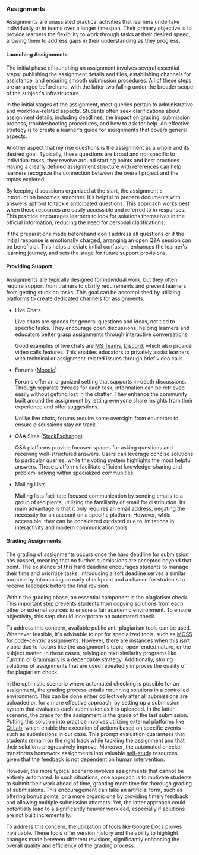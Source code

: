 ### Assignments

Assignments are unassisted practical activities that learners undertake individually or in teams over a longer timespan.
Their primary objective is to provide learners the flexibility to work through tasks at their desired speed, allowing them to address gaps in their understanding as they progress.

#### Launching Assignments

The initial phase of launching an assignment involves several essential steps: publishing the assignment details and files, establishing channels for assistance, and ensuring smooth submission procedures.
All of these steps are arranged beforehand, with the latter two falling under the broader scope of the subject's infrastructure.

In the initial stages of the assignment, most queries pertain to administrative and workflow-related aspects.
Students often seek clarifications about assignment details, including deadlines, the impact on grading, submission process, troubleshooting procedures, and how to ask for help.
An effective strategy is to create a learner's guide for assignments that covers general aspects.

Another aspect that my rise questions is the assignment as a whole and its desired goal.
Typically, these questions are broad and not specific to individual tasks;
they revolve around starting points and best practices.
Having a clearly defined assignment structure with references can help learners recognize the connection between the overall project and the topics explored.

By keeping discussions organized at the start, the assignment's introduction becomes smoother.
It's helpful to prepare documents with answers upfront to tackle anticipated questions.
This approach works best when these resources are easily accessible and referred to in responses.
This practice encourages learners to look for solutions themselves in the official information, reducing the need for personal clarifications.

If the preparations made beforehand don't address all questions or if the initial response is emotionally charged, arranging an open Q&A session can be beneficial.
This helps alleviate initial confusion, enhances the learner's learning journey, and sets the stage for future support provisions.

#### Providing Support

Assignments are typically designed for individual work, but they often require support from trainers to clarify requirements and prevent learners from getting stuck on tasks.
This goal can be accomplished by utilizing platforms to create dedicated channels for assignments:

- Live Chats

  Live chats are spaces for general questions and ideas, not tied to specific tasks.
  They encourage open discussions, helping learners and educators better grasp assignments through interactive conversations.

  Good examples of live chats are [MS Teams](https://www.microsoft.com/microsoft-teams/), [Discord](https://discord.com/), which also provide video calls features.
  This enables educators to privately assist learners with technical or assignment-related issues through brief video calls.

- Forums ([Moodle](https://moodle.org/))

  Forums offer an organized setting that supports in-depth discussions.
  Through separate threads for each task, information can be retrieved easily without getting lost in the chatter.
  They enhance the community built around the assignment by letting everyone share insights from their experience and offer suggestions.

  Unlike live chats, forums require some oversight from educators to ensure discussions stay on track.

- Q&A Sites ([StackExchange](https://stackexchange.com/))

  Q&A platforms provide focused spaces for asking questions and receiving well-structured answers.
  Users can leverage concise solutions to particular queries, while the voting system highlights the most helpful answers.
  These platforms facilitate efficient knowledge-sharing and problem-solving within specialized communities.

- Mailing Lists

  Mailing lists facilitate focused communication by sending emails to a group of recipients, utilizing the familiarity of email for distribution.
  Its main advantage is that it only requires an email address, negating the necessity for an account on a specific platform.
  However, while accessible, they can be considered outdated due to limitations in interactivity and modern communication tools.

#### Grading Assignments

The grading of assignments occurs once the hard deadline for submission has passed, meaning that no further submissions are accepted beyond that point.
The existence of this hard deadline encourages students to manage their time and prioritize tasks.
Introducing a soft deadline serves a similar purpose by introducing an early checkpoint and a chance for students to receive feedback before the final revision.

Within the grading phase, an essential component is the plagiarism check.
This important step prevents students from copying solutions from each other or external sources to ensure a fair academic environment.
To ensure objectivity, this step should incorporate an automated check.

To address this concern, available public anti-plagiarism tools can be used.
Whenever feasible, it's advisable to opt for specialized tools, such as [MOSS](https://theory.stanford.edu/~aiken/moss/) for code-centric assignments.
However, there are instances when this isn't viable due to factors like the assignment's topic, open-ended nature, or the subject matter.
In these cases, relying on text-similarity programs like [Turnitin](https://www.turnitin.com/) or [Grammarly](https://app.grammarly.com/) is a dependable strategy.
Additionally, storing solutions of assignments that are used repeatedly improves the quality of the plagiarism check.

In the optimistic scenario where automated checking is possible for an assignment, the grading process entails rerunning solutions in a controlled environment.
This can be done either collectively after all submissions are uploaded or, for a more effective approach, by setting up a submission system that evaluates each submission as it is uploaded.
In the latter scenario, the grade for the assignment is the grade of the last submission.
Putting this solution into practice involves utilizing external platforms like [GitLab](https://gitlab.com/), which enable the execution of actions based on specific events—such as submissions in our case.
This prompt evaluation guarantees that students remain on the right track while tackling the assignment and that their solutions progressively improve.
Moreover, the automated checker transforms homework assignments into valuable [self-study](#self-study) resources, given that the feedback is not dependent on human intervention.

However, the more typical scenario involves assignments that cannot be entirely automated.
In such situations, one approach is to motivate students to submit their work ahead of time, granting more time for thorough grading of submissions.
This encouragement can take an artificial form, such as offering bonus points, or a more organic one by providing timely feedback and allowing multiple submission attempts.
Yet, the latter approach could potentially lead to a significantly heavier workload, especially if solutions are not built incrementally.

To address this concern, the utilization of tools like [Google Docs](https://www.google.com/docs/about/) proves invaluable.
These tools offer version history and the ability to highlight changes made between different revisions, significantly enhancing the overall quality and efficiency of the grading process.

